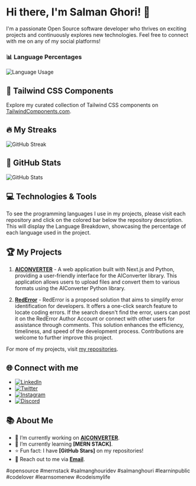 # Hi there, I'm Salman Ghori! 👋

I'm a passionate Open Source software developer who thrives on exciting projects and continuously explores new technologies. Feel free to connect with me on any of my social platforms!

### 📊 Language Percentages

<p align="left">
  <img src="https://github-readme-stats.vercel.app/api/top-langs/?username=salmanghouridev&langs_count=8&layout=compact&hide_border=true" alt="Language Usage">
</p>

## 🚀 Tailwind CSS Components

Explore my curated collection of Tailwind CSS components on [TailwindComponents.com](https://tailwindcomponents.com/u/salmanghouridev).

## 🔥 My Streaks

![GitHub Streak](https://github-readme-streak-stats.herokuapp.com/?user=salmanghouridev&theme=tokyonight)

## 🌟 GitHub Stats

![GitHub Stats](https://github-readme-stats.vercel.app/api?username=salmanghouridev&show_icons=true&theme=tokyonight)

## 💻 Technologies & Tools

To see the programming languages I use in my projects, please visit each repository and click on the colored bar below the repository description. This will display the Language Breakdown, showcasing the percentage of each language used in the project.

## 🏆 My Projects

1. **[AICONVERTER](https://github.com/salmanghouridev/aiconverter)** - A web application built with Next.js and Python, providing a user-friendly interface for the AIConverter library. This application allows users to upload files and convert them to various formats using the AIConverter Python library.

2. **[RedError](https://github.com/salmanghouridev/RedError)** - RedError is a proposed solution that aims to simplify error identification for developers. It offers a one-click search feature to locate coding errors. If the search doesn't find the error, users can post it on the RedError Author Account or connect with other users for assistance through comments. This solution enhances the efficiency, timeliness, and speed of the development process. Contributions are welcome to further improve this project.

For more of my projects, visit [my repositories](https://github.com/salmanghouridev?tab=repositories).

## 🌐 Connect with me

- [![LinkedIn](https://img.shields.io/badge/LinkedIn-%230077B5.svg?&style=for-the-badge&logo=linkedin&logoColor=white)](https://www.linkedin.com/in/salman-ghouri01/)
- [![Twitter](https://img.shields.io/badge/Twitter-%231DA1F2.svg?&style=for-the-badge&logo=twitter&logoColor=white)](https://twitter.com/salmanghouridev)
- [![Instagram](https://img.shields.io/badge/Instagram-%23E4405F.svg?&style=for-the-badge&logo=instagram&logoColor=white)](https://www.instagram.com/salmanghouridevv/)
- [![Discord](https://img.shields.io/badge/Discord-%230077B5.svg?&style=for-the-badge&logo=discord&logoColor=white)](https://discord.gg/KktRnrQgAz/)

## 📚 About Me

- 🔭 I’m currently working on **[AICONVERTER](https://github.com/salmanghouridev/aiconverter)**.
- 🌱 I’m currently learning **[MERN STACK]**.
- ⭐ Fun fact: I have **[GitHub Stars]** on my repositories!
- 📧 Reach out to me via **[Email](mailto:hello@salmanghouri.com)**.

#opensource #mernstack #salmanghouridev #salmanghouri #learninpublic #codelover #learnsomenew #codeismylife
